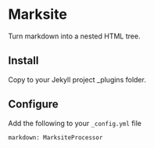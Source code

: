 
# Marksite

Turn markdown into a nested HTML tree.

## Install

Copy to your Jekyll project _plugins folder.

## Configure

Add the following to your `_config.yml` file

```
markdown: MarksiteProcessor
```

